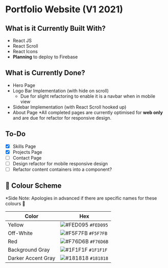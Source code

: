 # Portfolio Website (V1 2021)

## What is it Currently Built With?

- React JS
- React Scroll
- React Icons
- **Planning** to deploy to Firebase

## What is Currently Done?

- Hero Page
- Logo Bar Implementation (with hide on scroll)
  - Due for slight refactoring to enable it is a navbar when in mobile view
- Sidebar Implementation (with React Scroll hooked up)
- About Page
  \*All completed pages are currently optimised for **web only** and are due for refactor for responsive design.

## To-Do

- [x] Skills Page
- [x] Projects Page
- [ ] Contact Page
- [ ] Design refactor for mobile responsive design
- [ ] Refactor content containers into a component?

## 🎨 Colour Scheme

\*Side Note: Apologies in advanced if there are specific names for these colours 🙊

| Color              | Hex                                                                |
| ------------------ | ------------------------------------------------------------------ |
| Yellow             | ![#FED095](https://via.placeholder.com/10/FED095?text=+) `#FED095` |
| Off-White          | ![#F5F7FB](https://via.placeholder.com/10/F5F7FB?text=+) `#F5F7FB` |
| Red                | ![#F76D6B](https://via.placeholder.com/10/F76D6B?text=+) `#F76D6B` |
| Background Gray    | ![#1F1F1F](https://via.placeholder.com/10/1F1F1F?text=+) `#1F1F1F` |
| Darker Accent Gray | ![#181818](https://via.placeholder.com/10/181818?text=+) `#181818` |
